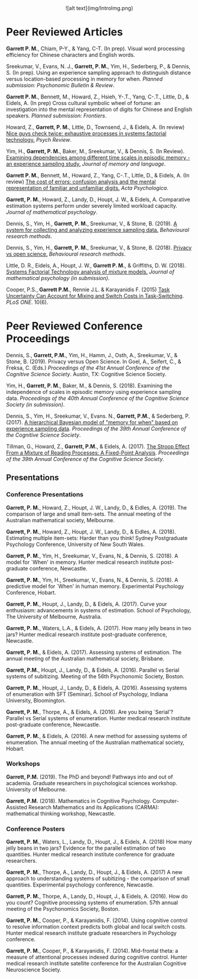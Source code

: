 <center> ![alt text](img/IntroImg.png) </center>

# Peer Reviewed Articles

**Garrett P. M.**, Chiam, P-Y., & Yang, C-T. (In prep). Visual word processing efficiency for Chinese characters and English words.

Sreekumar, V., Evans, N. J., **Garrett, P. M.**, Yim, H., Sederberg, P., & Dennis, S. (In prep). Using an experience sampling approach to distinguish distance versus location-based processing in memory for when. *Planned submission: Psychonomic Bulletin & Review*.

**Garrett P. M.**, Bennett, M., Howard, Z., Hsieh, Y-.T., Yang, C-.T., Little, D., & Eidels, A. (In prep) Cross cultural symbolic wheel of fortune: an investigation into the mental representation of digits for Chinese and English speakers. *Planned submission: Frontiers*.

Howard, Z., **Garrett, P. M.**, Little, D., Townsend, J., & Eidels, A. (In review) [Nice guys check twice: exhaustive processes in systems factorial technology.](https://www.researchgate.net/publication/335241968_Nice_Guys_Check_Twice) *Psych Review*.

Yim, H., **Garrett, P. M.**, Baker, M., Sreekumar, V., & Dennis, S. (In Review). [Examining dependencies among different time scales in episodic memory - an experience sampling study.](https://psyarxiv.com/5w94j/) *Journal of memory and language*.

**Garrett P. M.**, Bennett, M., Howard, Z., Yang, C-.T., Little, D., & Eidels, A. (In review) [The cost of errors: confusion analysis and the mental representation of familiar and unfamiliar digits.](https://www.researchgate.net/publication/335329207_The_cost_of_errors_confusion_analysis_and_the_mental_representation_of_familiar_and_unfamiliar_digits) *Acta Psychologica*.

**Garrett, P. M.**, Howard, Z., Landy, D., Houpt, J. W., & Eidels, A. Comparative estimation systems perform under severely limited workload capacity. *Journal of mathematical psychology*.

Dennis, S., Yim, H., **Garrett, P. M.**, Sreekumar, V., & Stone, B. (2019). [A system for collecting and analyzing experience sampling data.](https://www.ncbi.nlm.nih.gov/pubmed/31240631) *Behavioural research methods*.

Dennis, S., Yim, H., **Garrett, P. M.**, Sreekumar, V., & Stone, B. (2018). [Privacy vs open science.](https://link.springer.com/article/10.3758/s13428-019-01259-5) *Behavioural research methods*.

Little, D. R., Eidels, A., Houpt, J. W., **Garrett P. M.**, & Griffiths, D. W. (2018). [Systems Factorial Technology analysis of mixture models.](https://www.sciencedirect.com/science/article/abs/pii/S0022249618300865) *Journal of mathematical psychology (in submission)*.

Cooper, P.S., **Garrett P.M.**, Rennie J.L. & Karayanidis F. (2015) [Task Uncertainty Can Account for Mixing and Switch Costs in Task-Switching](http://journals.plos.org/plosone/article?id=10.1371/journal.pone.0131556). *PLoS ONE*. 10(6).


# Peer Reviewed Conference Proceedings

Dennis, S., **Garrett, P.M.**, Yim, H., Hamm, J., Osth, A., Sreekumar, V., & Stone, B. (2019). Privacy versus Open Science. In Goel, A., Seifert, C., & Freksa, C. (Eds.) *Proceedings of the 41st Annual Conference of the Cognitive Science Society*. Austin, TX: Cognitive Science Society.

Yim, H., **Garrett, P. M.**, Baker, M., & Dennis, S. (2018). Examining the independence of scales in episodic memory using experience sampling data. *Proceedings of the 40th Annual Conference of the Cognitive Science Society (in submission)*.

Dennis, S., Yim, H., Sreekumar, V., Evans. N., **Garrett, P.M.**, & Sederberg, P. (2017). [A hierarchical Bayesian model of "memory for when" based on experience sampling data](https://mindmodeling.org/cogsci2017/papers/0066/paper0066.pdf). *Proceedings of the 39th Annual Conference of the Cognitive Science Society*.

Tillman, G., Howard, Z., **Garrett, P.M.**, & Eidels, A. (2017). [The Stroop Effect From a Mixture of Reading Processes: A Fixed-Point Analysis](https://mindmodeling.org/cogsci2017/papers/0630/paper0630.pdf). *Proceedings of the 39th Annual Conference of the Cognitive Science Society*.

## Presentations
### Conference Presentations



**Garrett, P. M.**, Howard, Z., Houpt, J. W., Landy, D., & Eidles, A. (2019). The comparison of large and small item-sets. The annual meeting of the Australian mathematical society, Melbourne.

**Garrett, P. M.**, Howard, Z., Houpt, J. W., Landy, D., & Eidles, A. (2018). Estimating multiple item-sets: Harder than you think! Sydney Postgraduate Psychology Conference, University of New South Wales.

**Garrett, P. M.**, Yim, H., Sreekumar, V., Evans, N., & Dennis, S. (2018). A model for `When' in memory. Hunter medical research institute post-graduate conference, Newcastle.

**Garrett, P. M.**, Yim, H., Sreekumar, V., Evans, N., & Dennis, S. (2018). A predictive model for `When' in human memory. Experimental Psychology Conference, Hobart.

**Garrett, P. M.**, Houpt, J., Landy, D., & Eidels, A. (2017). Curve your enthusiasm: advancements in systems of estimation. School of Psychology, The University of Melbourne, Australia.

**Garrett, P. M.**, Waters, L.A., & Eidels, A. (2017). How many jelly beans in two jars? Hunter medical research institute post-graduate conference, Newcastle.

**Garrett, P. M.**, & Eidels, A. (2017). Assessing systems of estimation. The annual meeting of the Australian mathematical society, Brisbane. 

**Garrett, P.M.**, Houpt, J., Landy, D., & Eidels, A. (2016). Parallel vs Serial systems of subitizing. Meeting of the 56th Psychonomic Society, Boston.

**Garrett, P. M.**, Houpt, J., Landy, D., & Eidels, A. (2016). Assessing systems of enumeration with SFT (Seminar). School of Psychology, Indiana University, Bloomington.

**Garrett, P. M.**, Thorpe, A., & Eidels, A. (2016). Are you being `Serial'? Parallel vs Serial systems of enumeration. Hunter medical research institute post-graduate conference, Newcastle.

**Garrett, P. M.**, & Eidels, A. (2016). A new method for assessing systems of enumeration. The annual meeting of the Australian mathematical society, Hobart. 

### Workshops

**Garrett, P.M.** (2019). The PhD and beyond! Pathways into and out of academia. Graduate researchers in psychological sciences workshop. University of Melbourne.

**Garrett, P.M.** (2018). Mathematics in Cognitive Psychology. Computer-Assisted Research Mathematics and its Applications (CARMA): mathematical thinking workshop, Newcastle.

### Conference Posters

**Garrett, P. M.**, Waters, L., Landy, D., Houpt, J., & Eidels, A. (2018) How many jelly beans in two jars? Evidence for the parallel estimation of two quantities. Hunter medical research institute conference for graduate researchers.

**Garrett, P. M.**, Thorpe, A., Landy, D., Houpt, J., & Eidels, A. (2017) A new approach to understanding systems of subitizing - the comparison of small quantities. Experimental psychology conference, Newcastle.

**Garrett, P. M.**, Thorpe, A., Landy, D., Houpt, J., & Eidels, A. (2016). How do you count? Cognitive processing systems of enumeration. 57th annual meeting of the Psychonomics Society, Boston.

**Garrett, P. M.**, Cooper, P., & Karayanidis, F. (2014). Using cognitive control to resolve information context predicts both global and local switch costs. Hunter medical research institute graduate researchers in Psychology conference.

**Garrett, P. M.**, Cooper, P., & Karayanidis, F. (2014). Mid-frontal theta: a measure of attentional processes indexed during cognitive control. Hunter medical research institute satellite conference for the Australian Cognitive Neuroscience Society.